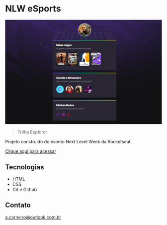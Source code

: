 # NLW eSports

![prewiew](./prewiew.png)

> Trilha Explorer

Projeto construído do evento Next Level Week da Rocketseat.

[Clique aqui para acessar](https://devalphadog.github.io/NLW-eSports/)

## Tecnologias

- HTML
- CSS
- Git e Github

## Contato

a.carneiro@outlook.com.br